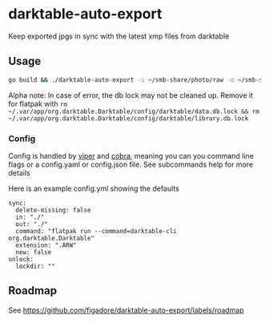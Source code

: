 # darktable-auto-export
Keep exported jpgs in sync with the latest xmp files from darktable

## Usage
```bash
go build && ./darktable-auto-export -i ~/smb-share/photo/raw -o ~/smb-share/photo/jpg
```

Alpha note: In case of error, the db lock may not be cleaned up. Remove it for flatpak with `rm ~/.var/app/org.darktable.Darktable/config/darktable/data.db.lock && rm ~/.var/app/org.darktable.Darktable/config/darktable/library.db.lock`

### Config
Config is handled by [viper](github.com/spf13/viper) and [cobra](github.com/spf13/cobra), meaning you can you command line flags or a config.yaml or config.json file. See subcommands help for more details


Here is an example config.yml showing the defaults
```
sync:
  delete-missing: false
  in: "./"
  out: "./"
  command: "flatpak run --command=darktable-cli org.darktable.Darktable"
  extension: ".ARW"
  new: false
unlock:
  lockdir: ""
```

## Roadmap
See https://github.com/figadore/darktable-auto-export/labels/roadmap
